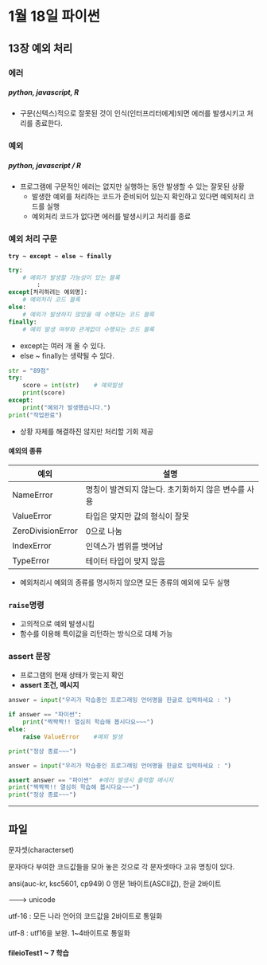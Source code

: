 # 1월 18일 파이썬

## 13장 예외 처리

### 에러

##### python, javascript, R 

- 구문(신텍스)적으로 잘못된 것이 인식(인터프리터에게)되면 에러를 발생시키고 처리를 종료한다.



### 예외

##### python, javascript / R 

- 프로그램에 구문적인 에러는 없지만 실행하는 동안 발생할 수 있는 잘못된 상황
  - 발생한 예외를 처리하는 코드가 준비되어 있는지 확인하고 있다면 예외처리 코드를 실행
  - 예외처리 코드가 없다면 에러를 발생시키고 처리를 종료



### 예외 처리 구문

**`try ~ except ~ else ~ finally`**

```python
try:
	# 예외가 발생할 가능성이 있는 블록
		:
except[처리하려는 예외명]:
	# 예외처리 코드 블록
else:
	# 예외가 발생하지 않았을 때 수행되는 코드 블륵
finally:
    # 예외 발생 여부와 관계없이 수행되는 코드 블록
```

- except는 여러 개 올 수 있다.
- else ~ finally는 생략될 수 있다.



```python
str = "89점"
try:
    score = int(str)	# 예외발생
    print(score)
except:
    print("예외가 발생했습니다.")
print("작업완료")
```

- 상황 자체를 해결하진 않지만 처리할 기회 제공



#### 예외의 종류

| 예외              | 설명                                                |
| ----------------- | --------------------------------------------------- |
| NameError         | 명칭이 발견되지 않는다. 초기화하지 않은 변수를 사용 |
| ValueError        | 타입은 맞지만 값의 형식이 잘못                      |
| ZeroDivisionError | 0으로 나눔                                          |
| IndexError        | 인덱스가 범위를 벗어남                              |
| TypeError         | 테이터 타입이 맞지 않음                             |

- 예외처리시 예외의 종류를 명시하지 않으면 모든 종류의 예외에 모두 실행



### `raise`명령

- 고의적으로 예외 발생시킴
- 함수를 이용해 특이값을 리턴하는 방식으로 대체 가능

### assert 문장

- 프로그램의 현재 상태가 맞는지 확인
- **assert 조건, 메시지**

```python
answer = input("우리가 학습중인 프로그래밍 언어명을 한글로 입력하세요 : ")

if answer == "파이썬":
    print("짝짝짝!! 열심히 학습해 봅시다요~~~")
else:
    raise ValueError	#예외 발생

print("정상 종료~~~")

answer = input("우리가 학습중인 프로그래밍 언어명을 한글로 입력하세요 : ")

assert answer == "파이썬"	#에러 발생시 출력할 메시지
print("짝짝짝!! 열심히 학습해 봅시다요~~~")
print("정상 종료~~~")

```





----

## 파일

문자셋(characterset)

문자마다 부여한 코드값들을 모아 놓은 것으로 각 문자셋마다 고유 명칭이 있다.

ansi(auc-kr, ksc5601, cp949) 0 영문 1바이트(ASCII값), 한글 2바이트

---> unicode

utf-16 : 모든 나라 언어의 코드값을 2바이트로 통일화

utf-8 : utf16을 보완. 1~4바이트로 통일화



#### fileioTest1 ~ 7 학습